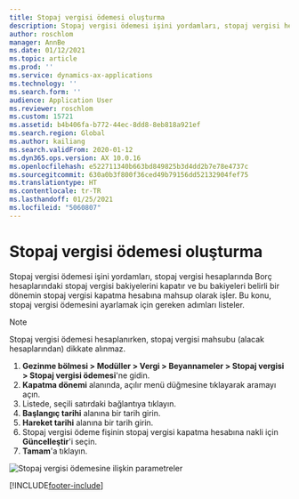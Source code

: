 ```yaml
---
title: Stopaj vergisi ödemesi oluşturma
description: Stopaj vergisi ödemesi işini yordamları, stopaj vergisi hesaplarında Borç hesaplarındaki stopaj vergisi bakiyelerini kapatır ve bu bakiyeleri belirli bir dönemin stopaj vergisi kapatma hesabına mahsup olarak işler. Bu konu, stopaj vergisi ödemesini ayarlamak için gereken adımları listeler.
author: roschlom
manager: AnnBe
ms.date: 01/12/2021
ms.topic: article
ms.prod: ''
ms.service: dynamics-ax-applications
ms.technology: ''
ms.search.form: ''
audience: Application User
ms.reviewer: roschlom
ms.custom: 15721
ms.assetid: b4b406fa-b772-44ec-8dd8-8eb818a921ef
ms.search.region: Global
ms.author: kailiang
ms.search.validFrom: 2020-01-12
ms.dyn365.ops.version: AX 10.0.16
ms.openlocfilehash: e522711340b663bd849825b3d4dd2b7e78e4737c
ms.sourcegitcommit: 630a0b3f800f36ced49b79156dd52132904fef75
ms.translationtype: HT
ms.contentlocale: tr-TR
ms.lasthandoff: 01/25/2021
ms.locfileid: "5060807"
---
```

# <a name="create-a-withholding-tax-payment"></a>Stopaj vergisi ödemesi oluşturma

Stopaj vergisi ödemesi işini yordamları, stopaj vergisi hesaplarında Borç hesaplarındaki stopaj vergisi bakiyelerini kapatır ve bu bakiyeleri belirli bir dönemin stopaj vergisi kapatma hesabına mahsup olarak işler. Bu konu, stopaj vergisi ödemesini ayarlamak için gereken adımları listeler.

> [!NOTE] 
> Stopaj vergisi ödemesi hesaplanırken, stopaj vergisi mahsubu (alacak hesaplarından) dikkate alınmaz.

1. **Gezinme bölmesi > Modüller > Vergi > Beyannameler > Stopaj vergisi > Stopaj vergisi ödemesi**'ne gidin.
2. **Kapatma dönemi** alanında, açılır menü düğmesine tıklayarak aramayı açın.
3. Listede, seçili satırdaki bağlantıya tıklayın.
4. **Başlangıç tarihi** alanına bir tarih girin.
5. **Hareket tarihi** alanına bir tarih girin.
6. Stopaj vergisi ödeme fişinin stopaj vergisi kapatma hesabına nakli için **Güncelleştir**'i seçin.
7. **Tamam**'a tıklayın.

![Stopaj vergisi ödemesine ilişkin parametreler](media/withholding-tax-payment.png)


[!INCLUDE[footer-include](../../includes/footer-banner.md)]